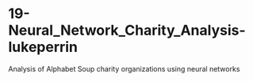 # 19-Neural_Network_Charity_Analysis-lukeperrin
Analysis of Alphabet Soup charity organizations using neural networks
